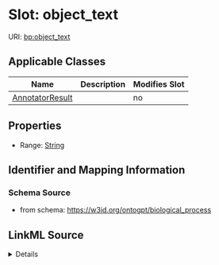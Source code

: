 

# Slot: object_text

URI: [bp:object_text](http://w3id.org/ontogpt/biological-process-templateobject_text)



<!-- no inheritance hierarchy -->





## Applicable Classes

| Name | Description | Modifies Slot |
| --- | --- | --- |
| [AnnotatorResult](AnnotatorResult.md) |  |  no  |







## Properties

* Range: [String](String.md)





## Identifier and Mapping Information







### Schema Source


* from schema: https://w3id.org/ontogpt/biological_process




## LinkML Source

<details>
```yaml
name: object_text
from_schema: https://w3id.org/ontogpt/biological_process
rank: 1000
alias: object_text
owner: AnnotatorResult
domain_of:
- AnnotatorResult
range: string

```
</details>